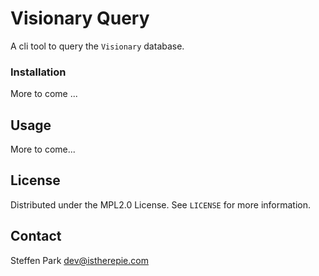 # Visionary Query

A cli tool to query the `Visionary` database.


### Installation

More to come ...

<!-- USAGE EXAMPLES -->
## Usage

More to come...

<!-- LICENSE -->
## License

Distributed under the MPL2.0 License. See `LICENSE` for more information.


<!-- CONTACT -->
## Contact

Steffen Park <dev@istherepie.com>

